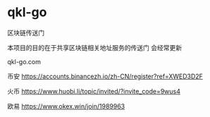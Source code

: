 # qkl-go
区块链传送门

本项目的目的在于共享区块链相关地址服务的传送门 会经常更新

qkl-go.com


币安   https://accounts.binancezh.io/zh-CN/register?ref=XWED3D2F

火币   https://www.huobi.li/topic/invited/?invite_code=9wus4

欧易   https://www.okex.win/join/1989963

